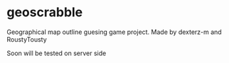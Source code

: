 # geoscrabble 
Geographical map outline guesing game project.
Made by dexterz-m and RoustyTousty

Soon will be tested on server side
